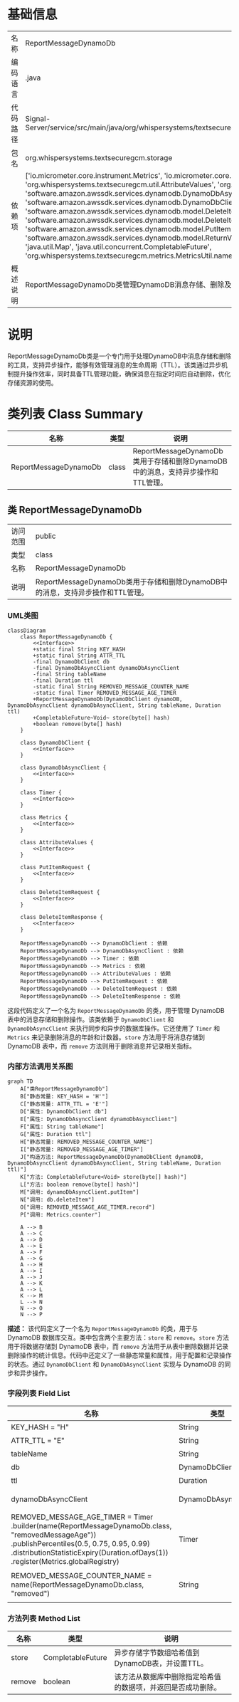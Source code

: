 # 基础信息

|      |      |
|------|------|
| 名称 | ReportMessageDynamoDb |
| 编码语言 | .java |
| 代码路径 | Signal-Server/service/src/main/java/org/whispersystems/textsecuregcm/storage/ReportMessageDynamoDb.java |
| 包名 | org.whispersystems.textsecuregcm.storage |
| 依赖项 | ['io.micrometer.core.instrument.Metrics', 'io.micrometer.core.instrument.Timer', 'org.whispersystems.textsecuregcm.util.AttributeValues', 'org.whispersystems.textsecuregcm.util.Util', 'software.amazon.awssdk.services.dynamodb.DynamoDbAsyncClient', 'software.amazon.awssdk.services.dynamodb.DynamoDbClient', 'software.amazon.awssdk.services.dynamodb.model.DeleteItemRequest', 'software.amazon.awssdk.services.dynamodb.model.DeleteItemResponse', 'software.amazon.awssdk.services.dynamodb.model.PutItemRequest', 'software.amazon.awssdk.services.dynamodb.model.ReturnValue', 'java.time.Duration', 'java.time.Instant', 'java.util.Map', 'java.util.concurrent.CompletableFuture', 'org.whispersystems.textsecuregcm.metrics.MetricsUtil.name'] |
| 概述说明 | ReportMessageDynamoDb类管理DynamoDB消息存储、删除及TTL，支持异步操作。 |

# 说明

ReportMessageDynamoDb类是一个专门用于处理DynamoDB中消息存储和删除的工具，支持异步操作，能够有效管理消息的生命周期（TTL）。该类通过异步机制提升操作效率，同时具备TTL管理功能，确保消息在指定时间后自动删除，优化存储资源的使用。

# 类列表 Class Summary

| 名称   | 类型  | 说明 |
|-------|------|-------------|
| ReportMessageDynamoDb | class | ReportMessageDynamoDb类用于存储和删除DynamoDB中的消息，支持异步操作和TTL管理。 |



## 类 ReportMessageDynamoDb

|      |      |
|------|------|
| 访问范围 | public |
| 类型 | class |
| 名称 | ReportMessageDynamoDb |
| 说明 | ReportMessageDynamoDb类用于存储和删除DynamoDB中的消息，支持异步操作和TTL管理。 |


### UML类图

```mermaid
classDiagram
    class ReportMessageDynamoDb {
        <<Interface>>
        +static final String KEY_HASH
        +static final String ATTR_TTL
        -final DynamoDbClient db
        -final DynamoDbAsyncClient dynamoDbAsyncClient
        -final String tableName
        -final Duration ttl
        -static final String REMOVED_MESSAGE_COUNTER_NAME
        -static final Timer REMOVED_MESSAGE_AGE_TIMER
        +ReportMessageDynamoDb(DynamoDbClient dynamoDB, DynamoDbAsyncClient dynamoDbAsyncClient, String tableName, Duration ttl)
        +CompletableFuture~Void~ store(byte[] hash)
        +boolean remove(byte[] hash)
    }

    class DynamoDbClient {
        <<Interface>>
    }

    class DynamoDbAsyncClient {
        <<Interface>>
    }

    class Timer {
        <<Interface>>
    }

    class Metrics {
        <<Interface>>
    }

    class AttributeValues {
        <<Interface>>
    }

    class PutItemRequest {
        <<Interface>>
    }

    class DeleteItemRequest {
        <<Interface>>
    }

    class DeleteItemResponse {
        <<Interface>>
    }

    ReportMessageDynamoDb --> DynamoDbClient : 依赖
    ReportMessageDynamoDb --> DynamoDbAsyncClient : 依赖
    ReportMessageDynamoDb --> Timer : 依赖
    ReportMessageDynamoDb --> Metrics : 依赖
    ReportMessageDynamoDb --> AttributeValues : 依赖
    ReportMessageDynamoDb --> PutItemRequest : 依赖
    ReportMessageDynamoDb --> DeleteItemRequest : 依赖
    ReportMessageDynamoDb --> DeleteItemResponse : 依赖
```

这段代码定义了一个名为 `ReportMessageDynamoDb` 的类，用于管理 DynamoDB 表中的消息存储和删除操作。该类依赖于 `DynamoDbClient` 和 `DynamoDbAsyncClient` 来执行同步和异步的数据库操作。它还使用了 `Timer` 和 `Metrics` 来记录删除消息的年龄和计数器。`store` 方法用于将消息存储到 DynamoDB 表中，而 `remove` 方法则用于删除消息并记录相关指标。


### 内部方法调用关系图

```mermaid
graph TD
    A["类ReportMessageDynamoDb"]
    B["静态常量: KEY_HASH = 'H'"]
    C["静态常量: ATTR_TTL = 'E'"]
    D["属性: DynamoDbClient db"]
    E["属性: DynamoDbAsyncClient dynamoDbAsyncClient"]
    F["属性: String tableName"]
    G["属性: Duration ttl"]
    H["静态常量: REMOVED_MESSAGE_COUNTER_NAME"]
    I["静态常量: REMOVED_MESSAGE_AGE_TIMER"]
    J["构造方法: ReportMessageDynamoDb(DynamoDbClient dynamoDB, DynamoDbAsyncClient dynamoDbAsyncClient, String tableName, Duration ttl)"]
    K["方法: CompletableFuture<Void> store(byte[] hash)"]
    L["方法: boolean remove(byte[] hash)"]
    M["调用: dynamoDbAsyncClient.putItem"]
    N["调用: db.deleteItem"]
    O["调用: REMOVED_MESSAGE_AGE_TIMER.record"]
    P["调用: Metrics.counter"]

    A --> B
    A --> C
    A --> D
    A --> E
    A --> F
    A --> G
    A --> H
    A --> I
    A --> J
    A --> K
    A --> L
    K --> M
    L --> N
    N --> O
    N --> P
```

**描述：**
该代码定义了一个名为 `ReportMessageDynamoDb` 的类，用于与 DynamoDB 数据库交互。类中包含两个主要方法：`store` 和 `remove`。`store` 方法用于将数据存储到 DynamoDB 表中，而 `remove` 方法用于从表中删除数据并记录删除操作的统计信息。代码中还定义了一些静态常量和属性，用于配置和记录操作的状态。通过 `DynamoDbClient` 和 `DynamoDbAsyncClient` 实现与 DynamoDB 的同步和异步操作。

### 字段列表 Field List

| 名称  | 类型  | 说明 |
|-------|-------|------|
| KEY_HASH = "H" | String | 静态常量KEY_HASH值为"H"。 |
| ATTR_TTL = "E" | String | 静态常量ATTR_TTL定义为字符串"E"。 |
| tableName | String | 私有不可变的字符串变量tableName。 |
| db | DynamoDbClient | 私有且不可变的DynamoDB客户端实例。 |
| ttl | Duration | 私有常量ttl表示时间长度。 |
| dynamoDbAsyncClient | DynamoDbAsyncClient | 私有属性为DynamoDbAsyncClient的异步客户端实例。 |
| REMOVED_MESSAGE_AGE_TIMER = Timer      .builder(name(ReportMessageDynamoDb.class, "removedMessageAge"))      .publishPercentiles(0.5, 0.75, 0.95, 0.99)      .distributionStatisticExpiry(Duration.ofDays(1))      .register(Metrics.globalRegistry) | Timer | 创建计时器，记录消息删除时长，发布百分位数，统计分布过期时间为一天。 |
| REMOVED_MESSAGE_COUNTER_NAME = name(ReportMessageDynamoDb.class, "removed") | String | 定义常量REMOVED_MESSAGE_COUNTER_NAME，用于记录移除消息的计数器名称。 |

### 方法列表 Method List

| 名称  | 类型  | 说明 |
|-------|-------|------|
| store | CompletableFuture<Void> | 异步存储字节数组哈希值到DynamoDB表，并设置TTL。 |
| remove | boolean | 该方法从数据库中删除指定哈希值的数据项，并返回是否成功删除。 |




